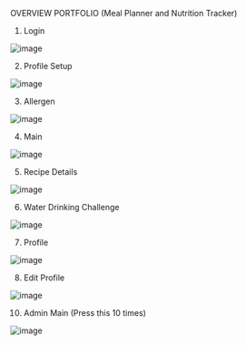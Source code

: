 OVERVIEW PORTFOLIO (Meal Planner and Nutrition Tracker)


1. Login

![image](https://github.com/remy120/MPNTS/assets/109913685/eb14faf4-cdc7-4f75-982a-c31827b39175)


2. Profile Setup

![image](https://github.com/remy120/MPNTS/assets/109913685/8b207d22-2f52-4ef2-a9d2-1562566b717d)


3. Allergen

![image](https://github.com/remy120/MPNTS/assets/109913685/c67393fd-b9bb-4db5-a05b-e9ebb10efdda)


4. Main

![image](https://github.com/remy120/MPNTS/assets/109913685/3e457216-4ca8-431c-abd1-b4e6db03caba)


5. Recipe Details

![image](https://github.com/remy120/MPNTS/assets/109913685/507ea427-6f63-4d12-bd6f-aba39fdb2680)


6. Water Drinking Challenge

![image](https://github.com/remy120/MPNTS/assets/109913685/9e795bbb-3996-452a-935d-4b742fe7e522)


7. Profile

![image](https://github.com/remy120/MPNTS/assets/109913685/20d53a3e-a2e6-4811-ad6f-2d159a90fefd)


8. Edit Profile

![image](https://github.com/remy120/MPNTS/assets/109913685/7e47b76e-10c4-4060-9f06-fb99ab203b69)


10. Admin Main (Press this 10 times)

![image](https://github.com/remy120/MPNTS/assets/109913685/320b0b0a-278f-4367-9094-7efde83732dd)
